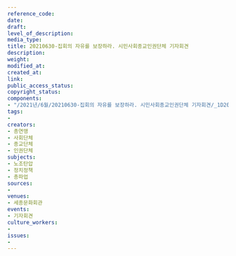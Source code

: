 ```yaml
---
reference_code: 
date: 
draft: 
level_of_description: 
media_type: 
title: 20210630-집회의 자유를 보장하라. 시민사회종교인권단체 기자회견
description: 
weight: 
modified_at: 
created_at: 
link: 
public_access_status: 
copyright_status: 
components:
- "/2021년/6월/20210630-집회의 자유를 보장하라. 시민사회종교인권단체 기자회견/_1D20188.jpg"
tags:
- 
creators:
- 총연맹
- 사회단체
- 종교단체
- 인권단체
subjects:
- 노조탄압
- 정치정책
- 총파업
sources:
- 
venues:
- 세종문화회관
events:
- 기자회견
culture_workers:
- 
issues:
- 
---
```

